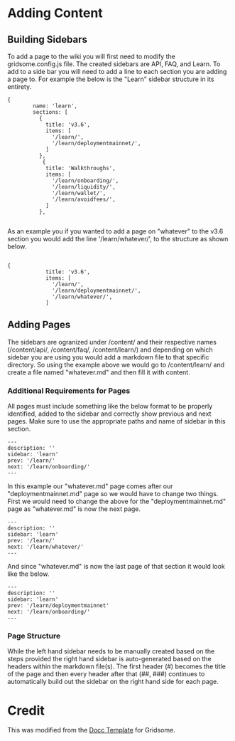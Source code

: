 # Adding Content

## Building Sidebars

To add a page to the wiki you will first need to modify the gridsome.config.js file. The created sidebars are API, FAQ, and Learn. To add to a side bar you will need to add a line to each section you are adding a page to. For example the below is the "Learn" sidebar structure in its entirety.

```
{
        name: 'learn',
        sections: [
          {
            title: 'v3.6',
            items: [
              '/learn/',
              '/learn/deploymentmainnet/',
            ]
          },
           {
            title: 'Walkthroughs',
            items: [
              '/learn/onboarding/',
              '/learn/liquidity/',
              '/learn/wallet/',
              '/learn/avoidfees/',
            ]
          },
          
```

As an example you if you wanted to add a page on "whatever" to the v3.6 section you would add the line '/learn/whatever/', to the structure as shown below.

```

{
            title: 'v3.6',
            items: [
              '/learn/',
              '/learn/deploymentmainnet/',
              '/learn/whatever/',
            ]
```

## Adding Pages

The sidebars are ogranized under /content/ and their respective names (/content/api/, /content/faq/, /content/learn/) and depending on which sidebar you are using you would add a markdown file to that specific directory. So using the example above we would go to /content/learn/ and create a file named "whatever.md" and then fill it with content.

### Additional Requirements for Pages

All pages must include something like the below format to be properly identified, added to the sidebar and correctly show previous and next pages. Make sure to use the appropriate paths and name of sidebar in this section.

```
---
description: ''
sidebar: 'learn'
prev: '/learn/'
next: '/learn/onboarding/'
---
```

In this example our "whatever.md" page comes after our "deploymentmainnet.md" page so we would have to change two things. First we would need to change the above for the "deploymentmainnet.md" page as "whatever.md" is now the next page.

```
---
description: ''
sidebar: 'learn'
prev: '/learn/'
next: '/learn/whatever/'
---
```

And since "whatever.md" is now the last page of that section it would look like the below.

```
---
description: ''
sidebar: 'learn'
prev: '/learn/deploymentmainnet'
next: '/learn/onboarding/'
---
```

### Page Structure

While the left hand sidebar needs to be manually created based on the steps provided the right hand sidebar is auto-generated based on the headers within the markdown file(s). The first header (#) becomes the title of the page and then every header after that (##, ###) continues to automatically build out the sidebar on the right hand side for each page.

# Credit

This was modified from the [Docc Template](https://github.com/mrcrmn/docc) for Gridsome. 
